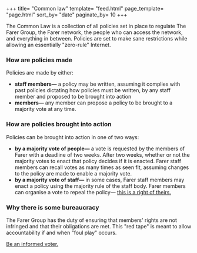 +++
title= "Common law"
template= "feed.html"
page_template= "page.html"
sort_by= "date"
paginate_by= 10
+++

The Common Law is a collection of all policies set in place to regulate The Farer Group, the Farer network, the people who can access the network, and everything in between. Policies are set to make sane restrictions while allowing an essentially "zero-rule" Internet.

### How are policies made
Policies are made by either:
  - **staff members—** a policy may be written, assuming it complies with past policies dictating how policies must be written, by any staff member and proposed to be brought into action
  - **members—** any member can propose a policy to be brought to a majority vote at any time.

### How are policies brought into action
Policies can be brought into action in one of two ways:
  - **by a majority vote of people—** a vote is requested by the members of Farer with a deadline of two weeks. After two weeks, whether or not the majority votes to enact that policy decides if it is enacted. Farer staff members can recall votes as many times as seen fit, assuming changes to the policy are made to enable a majority vote.
  - **by a majority vote of staff—** in some cases, Farer staff members may enact a policy using the majority rule of the staff body. Farer members can organise a vote to repeal the policy— [this is a right of theirs.](/fedlex/2022-001)

### Why there is some bureaucracy
The Farer Group has the duty of ensuring that members' rights are not infringed and that their obligations are met. This "red tape" is meant to allow accountability if and when "foul play" occurs.

<a href="/vote/be-informed" class="btn">Be an informed voter.</a>
